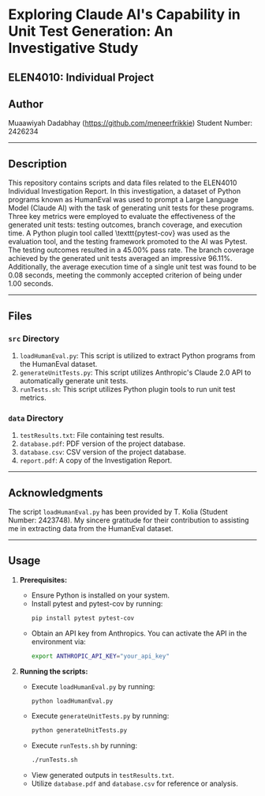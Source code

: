 # Exploring Claude AI's Capability in Unit Test Generation: An Investigative Study
## ELEN4010: Individual Project

## Author
Muaawiyah Dadabhay (https://github.com/meneerfrikkie)
Student Number: 2426234  

---

## Description

This repository contains scripts and data files related to the ELEN4010 Individual Investigation Report. In this investigation, a dataset of Python programs known as HumanEval was used to prompt a Large Language Model (Claude AI) with the task of generating unit tests for these programs. Three key metrics were employed to evaluate the effectiveness of the generated unit tests: testing outcomes, branch coverage, and execution time. A Python plugin tool called \texttt{pytest-cov} was used as the evaluation tool, and the testing framework promoted to the AI was Pytest. The testing outcomes resulted in a 45.00\% pass rate. The branch coverage achieved by the generated unit tests averaged an impressive 96.11\%. Additionally, the average execution time of a single unit test was found to be 0.08 seconds, meeting the commonly accepted criterion of being under 1.00 seconds.

---

## Files

### `src` Directory

1. `loadHumanEval.py`: This script is utilized to extract Python programs from the HumanEval dataset.
2. `generateUnitTests.py`: This script utilizes Anthropic's Claude 2.0 API to automatically generate unit tests.
3. `runTests.sh`: This script utilizes Python plugin tools to run unit test metrics.

### `data` Directory

1. `testResults.txt`: File containing test results.
2. `database.pdf`: PDF version of the project database.
3. `database.csv`: CSV version of the project database.
4. `report.pdf`: A copy of the Investigation Report.

---

## Acknowledgments

The script `loadHumanEval.py` has been provided by T. Kolia (Student Number: 2423748). My sincere gratitude for their contribution to assisting me in extracting data from the HumanEval dataset.

---

## Usage

1. **Prerequisites:**
   - Ensure Python is installed on your system.
   - Install pytest and pytest-cov by running:
     ```bash
     pip install pytest pytest-cov
     ```
   - Obtain an API key from Anthropics. You can activate the API in the environment via:
     ```bash
     export ANTHROPIC_API_KEY="your_api_key"
     ```

2. **Running the scripts:**
   - Execute `loadHumanEval.py` by running:
     ```bash
     python loadHumanEval.py
     ```
   - Execute `generateUnitTests.py` by running:
     ```bash
     python generateUnitTests.py
     ```
   - Execute `runTests.sh` by running:
     ```bash
     ./runTests.sh
     ```
   - View generated outputs in `testResults.txt`.
   - Utilize `database.pdf` and `database.csv` for reference or analysis.

